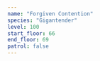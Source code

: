 ```yaml
---
name: "Forgiven Contention"
species: "Gigantender"
level: 100
start_floor: 66
end_floor: 69
patrol: false
---
```

